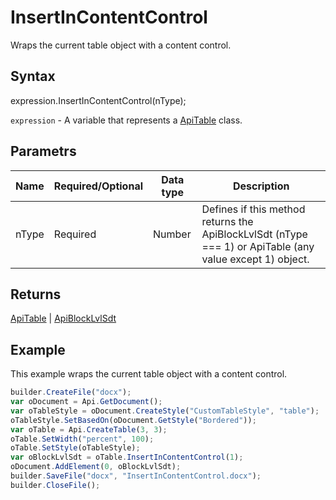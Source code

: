 # InsertInContentControl

Wraps the current table object with a content control.

## Syntax

expression.InsertInContentControl(nType);

`expression` - A variable that represents a [ApiTable](../ApiTable.md) class.

## Parametrs

| **Name** | **Required/Optional** | **Data type** | **Description** |
| ------------- | ------------- | ------------- | ------------- |
| nType | Required | Number | Defines if this method returns the ApiBlockLvlSdt (nType === 1) or ApiTable (any value except 1) object. |

## Returns

[ApiTable](../ApiTable.md) &#124; [ApiBlockLvlSdt](../../ApiBlockLvlSdt/ApiBlockLvlSdt.md)

## Example

This example wraps the current table object with a content control.

```javascript
builder.CreateFile("docx");
var oDocument = Api.GetDocument();
var oTableStyle = oDocument.CreateStyle("CustomTableStyle", "table");
oTableStyle.SetBasedOn(oDocument.GetStyle("Bordered"));
var oTable = Api.CreateTable(3, 3);
oTable.SetWidth("percent", 100);
oTable.SetStyle(oTableStyle);
var oBlockLvlSdt = oTable.InsertInContentControl(1);
oDocument.AddElement(0, oBlockLvlSdt);
builder.SaveFile("docx", "InsertInContentControl.docx");
builder.CloseFile();
```